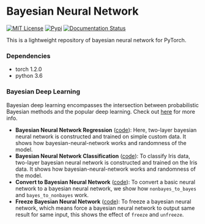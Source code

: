 # Bayesian Neural Network

<p>
  <a href="LICENSE"><img alt="MIT License" src="https://img.shields.io/github/license/Harry24k/bayesian-neural-network-pytorch" /></a>
  <a href="https://img.shields.io/pypi/v/torchbnn"><img alt="Pypi" src="https://img.shields.io/pypi/v/torchbnn.svg" /></a>
  <a href="https://bayesian-neural-network-pytorch.readthedocs.io/en/latest/"><img alt="Documentation Status" src="https://readthedocs.org/projects/bayesian-neural-network-pytorch/badge/?version=latest" /></a>
</p>

This is a lightweight repository of bayesian neural network for PyTorch.


### Dependencies

- torch 1.2.0
- python 3.6



### Bayesian Deep Learning
Bayesian deep learning encompasses the intersection between probabilistic Bayesian methods and the popular deep learning. Check out [here](https://robinjackon-ai.medium.com/a-primer-for-bayesian-deep-learning-part-1-4cb3a3ff574d) for more info.

* **Bayesian Neural Network Regression** ([code](bnn_regression.ipynb)): 
Here, two-layer bayesian neural network is constructed and trained on simple custom data. It shows how bayesian-neural-network works and randomness of the model.
* **Bayesian Neural Network Classification** ([code](bnn_classification.ipynb)): 
To classify Iris data, two-layer bayesian neural network is constructed and trained on the Iris data. It shows how bayesian-neural-network works and randomness of the model.
* **Convert to Bayesian Neural Network** ([code](custom_KL_loss_with_Iris_data.ipynb)): 
To convert a basic neural network to a bayesian neural network, we show how `nonbayes_to_bayes` and `bayes_to_nonbayes` work.
* **Freeze Bayesian Neural Network** ([code](freeze_bnn.ipynb)): 
To freeze a bayesian neural network, which means force a bayesian neural network to output same result for same input, this shows the effect of `freeze` and `unfreeze`.

